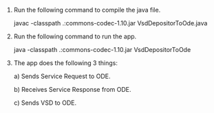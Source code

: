 1. Run the following command to compile the java file.

      javac -classpath .:commons-codec-1.10.jar VsdDepositorToOde.java 


2. Run the following command to run the app.

      java -classpath .:commons-codec-1.10.jar VsdDepositorToOde


3. The app does the following 3 things:

      a) Sends Service Request to ODE.
  
      b) Receives Service Response from ODE.
  
      c) Sends VSD to ODE.
